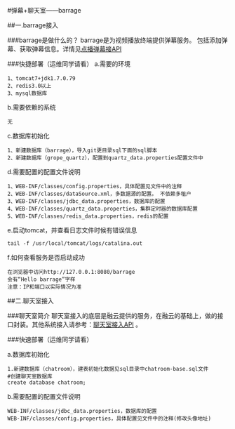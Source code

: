 #弹幕+聊天室——barrage


##一.barrage接入

###barrage是做什么的？
barrage是为视频播放终端提供弹幕服务。 包括添加弹幕、获取弹幕信息。详情见[点播弹幕接API](https://gitlab.lilinlin.science/java/barrage/blob/master/doc/%E7%82%B9%E6%92%AD%E5%BC%B9%E5%B9%95API_v1.0.0_20161202.docx)

###快捷部署（运维同学请看）
a.需要的环境

```
1、tomcat7+jdk1.7.0.79
2、redis3.0以上
3、mysql数据库
```
b.需要依赖的系统

```
无
```
c.数据库初始化

```
1、新建数据库（barrage），导入git更目录sql下面的sql脚本
2、新建数据库（grope_quartz），配置到quartz_data.properties配置文件中
```
d.需要配置的配置文件说明

```
1、WEB-INF/classes/config.properties，具体配置见文件中的注释
2、WEB-INF/classes/dataSource.xml，多数据源的配置。 不依赖多租户
3、WEB-INF/classes/jdbc_data.properties，数据库的配置
4、WEB-INF/classes/quartz_data.properties，集群定时器的数据库配置
5、WEB-INF/classes/redis_data.properties，redis的配置
```
e.启动tomcat，并查看日志文件时候有错误信息

```
tail -f /usr/local/tomcat/logs/catalina.out
```
f.如何查看服务是否启动成功

```
在浏览器中访问http://127.0.0.1:8080/barrage
会有“Hello barrage”字样	
注意：IP和端口以实际情况为准
```

##二.聊天室接入

###聊天室简介
聊天室接入的底层是融云提供的服务，在融云的基础上，做的接口封装。其他系统接入请参考：[聊天室接入API](https://rap.lilinlin.science/workspace/myWorkspace.do?projectId=14#417) 。

###快速部署（运维同学请看）

a.数据库初始化

```
1.新建数据库（chatroom），建表初始化数据见sql目录中chatroom-base.sql文件
#创建聊天室数据库
create database chatroom;
```

b.需要配置的配置文件说明

```
WEB-INF/classes/jdbc_data.properties，数据库的配置
WEB-INF/classes/config.properties，具体配置见文件中的注释(修改头像地址)

```